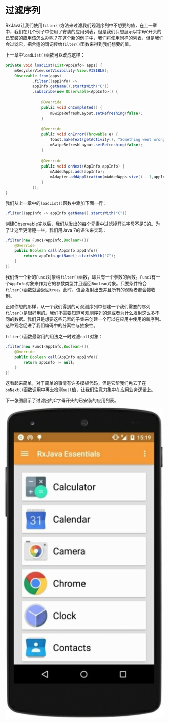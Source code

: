 # 过滤序列

RxJava让我们使用`filter()`方法来过滤我们观测序列中不想要的值，在上一章中，我们在几个例子中使用了安装的应用列表，但是我们只想展示以字母`C`开头的已安装的应用该怎么办呢？在这个新的例子中，我们将使用同样的列表，但是我们会过滤它，把合适的谓词传给`filter()`函数来得到我们想要的值。

上一章中`loadList()`函数可以改成这样：
```java
private void loadList(List<AppInfo> apps) {
    mRecyclerView.setVisibility(View.VISIBLE);
    Observable.from(apps)
            .filter((appInfo) ->
            appInfo.getName().startsWith("C"))
            .subscribe(new Observable<AppInfo>() {

                @Override
                public void onCompleted() {
                    mSwipeRefreshLayout.setRefreshing(false);
                }

                @Override
                public void onError(Throwable e) {
                    Toast.makeText(getActivity(), "Something went wrong!", Toast.LENGTH_SHORT).show();
                    mSwipeRefreshLayout.setRefreshing(false);
                }

                @Override
                public void onNext(AppInfo appInfo) {
                    mAddedApps.add(appInfo); 
                    mAdapter.addApplication(mAddedApps.size() - 1,appInfo);
                }
            });
}
```
我们从上一章中的`loadList()`函数中添加下面一行：
```java
.fliter((appInfo -> appInfo.getName().startsWith("C"))
```
创建Observable完以后，我们从发出的每个元素中过滤掉开头字母不是C的。为了让这里更清楚一些，我们用Java 7的语法来实现：
```java
.filter(new Func1<AppInfo,Boolean>(){
    @Override
    public Boolean call(AppInfo appInfo){
        return appInfo.getName().startsWith("C");
    }
})
```

我们传一个新的`Func1`对象给`filter()`函数，即只有一个参数的函数。`Func1`有一个`AppInfo`对象来作为它的参数类型并且返回`Boolean`对象。只要条件符合`filter()`函数就会返回`true`。此时，值会发射出去并且所有的观察者都会接收到。

正如你想的那样，从一个我们得到的可观测序列中创建一个我们需要的序列`filter()`是很好用的。我们不需要知道可观测序列的源或者为什么发射这么多不同的数据。我们只是想要这些元素的子集来创建一个可以在应用中使用的新序列。这种观念促进了我们编码中的分离性与抽象性。

`filter()`函数最常用的用法之一时过滤`null`对象：
```java
.filter(new Func1<AppInfo,Boolean>(){
    @Override
    public Boolean call(AppInfo appInfo){
        return appInfo != null;
    }
})
```
这看起来简单，对于简单的事情有许多模板代码，但是它帮我们免去了在`onNext()`函数调用中再去检测`null`值，让我们注意力集中在应用业务逻辑上。

下一张图展示了过滤出的C字母开头的已安装的应用列表。

![](chapter4_1.png)




























